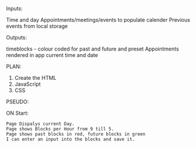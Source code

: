 Inputs:

Time and day
Appointments/meetings/events to populate calender
Previous events from local storage

Outputs:

timeblocks - colour coded for past and future and preset
Appointments rendered in app
current time and date

PLAN:

1. Create the HTML
2. JavaScript
3. CSS


PSEUDO: 

ON Start:

    Page Dispalys current Day. 
    Page shows Blocks per Hour from 9 till 5. 
    Page shows past blocks in red, future blocks in green
    I can enter an input into the blocks and save it.




